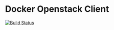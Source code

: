 # Docker Openstack Client
[![Build Status](https://travis-ci.org/snieking/docker-openstack-client.svg?branch=master)](https://travis-ci.org/snieking/docker-openstack-client)
